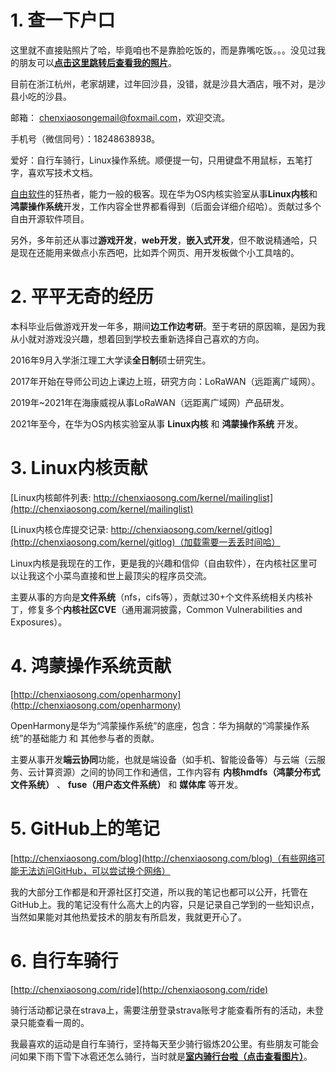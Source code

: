 # 1. 查一下户口

这里就不直接贴照片了哈，毕竟咱也不是靠脸吃饭的，而是靠嘴吃饭。。。没见过我的朋友可以[**点击这里跳转后查看我的照片**](http://chenxiaosong.com/self-introduction/photos.html)。

目前在浙江杭州，老家胡建，过年回沙县，没错，就是沙县大酒店，哦不对，是沙县小吃的沙县。

邮箱： chenxiaosongemail@foxmail.com，欢迎交流。

手机号（微信同号）：18248638938。

爱好：自行车骑行，Linux操作系统。顺便提一句，只用键盘不用鼠标，五笔打字，喜欢写技术文档。

[自由软件](https://github.com/chenxiaosonggithub/blog/blob/master/src/articles/free-sw-%E8%87%AA%E7%94%B1%E8%BD%AF%E4%BB%B6/free-sw-%E8%87%AA%E7%94%B1%E8%BD%AF%E4%BB%B6.md)的狂热者，能力一般的极客。现在华为OS内核实验室从事**Linux内核**和**鸿蒙操作系统**开发，工作内容全世界都看得到（后面会详细介绍哈）。贡献过多个自由开源软件项目。

另外，多年前还从事过**游戏开发**，**web开发**，**嵌入式开发**，但不敢说精通哈，只是现在还能用来做点小东西吧，比如弄个网页、用开发板做个小工具啥的。

# 2. 平平无奇的经历

本科毕业后做游戏开发一年多，期间**边工作边考研**。至于考研的原因嘛，是因为我从小就对游戏没兴趣，想着回到学校去重新选择自己喜欢的方向。

2016年9月入学浙江理工大学读**全日制**硕士研究生。

2017年开始在导师公司边上课边上班，研究方向：LoRaWAN（远距离广域网）。

2019年~2021年在海康威视从事LoRaWAN（远距离广域网）产品研发。

2021年至今，在华为OS内核实验室从事 **Linux内核** 和 **鸿蒙操作系统** 开发。

# 3. Linux内核贡献

[Linux内核邮件列表: http://chenxiaosong.com/kernel/mailinglist](http://chenxiaosong.com/kernel/mailinglist)

[Linux内核仓库提交记录: http://chenxiaosong.com/kernel/gitlog](http://chenxiaosong.com/kernel/gitlog)（加载需要一丢丢时间哈）

Linux内核是我现在的工作，更是我的兴趣和信仰（自由软件），在内核社区里可以让我这个小菜鸟直接和世上最顶尖的程序员交流。

主要从事的方向是**文件系统**（nfs，cifs等），贡献过30+个文件系统相关内核补丁，修复多个**内核社区CVE**（通用漏洞披露，Common Vulnerabilities and Exposures）。

# 4. 鸿蒙操作系统贡献

[http://chenxiaosong.com/openharmony](http://chenxiaosong.com/openharmony)

OpenHarmony是华为“鸿蒙操作系统”的底座，包含：华为捐献的“鸿蒙操作系统”的基础能力 和 其他参与者的贡献。

主要从事开发**端云协同**功能，也就是端设备（如手机、智能设备等）与云端（云服务、云计算资源）之间的协同工作和通信，工作内容有 **内核hmdfs（鸿蒙分布式文件系统）** 、 **fuse（用户态文件系统）** 和 **媒体库** 等开发。

# 5. GitHub上的笔记

[http://chenxiaosong.com/blog](http://chenxiaosong.com/blog)（有些网络可能无法访问GitHub，可以尝试换个网络）

我的大部分工作都是和开源社区打交道，所以我的笔记也都可以公开，托管在GitHub上。我的笔记没有什么高大上的内容，只是记录自己学到的一些知识点，当然如果能对其他热爱技术的朋友有所启发，我就更开心了。

# 6. 自行车骑行

[http://chenxiaosong.com/ride](http://chenxiaosong.com/ride)

骑行活动都记录在strava上，需要注册登录strava账号才能查看所有的活动，未登录只能查看一周的。

我最喜欢的运动是自行车骑行，坚持每天至少骑行锻炼20公里。有些朋友可能会问如果下雨下雪下冰雹还怎么骑行，当时就是[**室内骑行台啦（点击查看图片）**](http://chenxiaosong.com/pictures/self-introduction/qixingtai.jpg)。